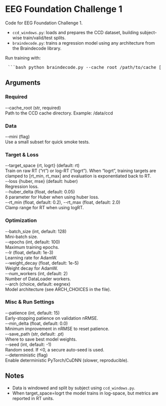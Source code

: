 # EEG Foundation Challenge 1

Code for EEG Foundation Challenge 1.  

- `ccd_windows.py`: loads and prepares the CCD dataset, building subject-wise train/valid/test splits.  
- `braindecode.py`: trains a regression model using any architecture from the Braindecode library.  

Run training with:  

<pre> ```bash python braindecode.py --cache_root /path/to/cache [other arguments...] ``` </pre>

## Arguments

### Required
--cache_root (str, required)  
Path to the CCD cache directory. Example: /data/ccd  

### Data
--mini (flag)  
Use a small subset for quick smoke tests.  

### Target & Loss
--target_space {rt, logrt} (default: rt)  
Train on raw RT (“rt”) or log-RT (“logrt”). When “logrt”, training targets are clamped to [rt_min, rt_max] and evaluation is exponentiated back to RT.  
--loss {huber, mse} (default: huber)  
Regression loss.  
--huber_delta (float, default: 0.05)  
δ parameter for Huber when using huber loss.  
--rt_min (float, default: 0.2), --rt_max (float, default: 2.0)  
Clamp range for RT when using logRT.  

### Optimization
--batch_size (int, default: 128)  
Mini-batch size.  
--epochs (int, default: 100)  
Maximum training epochs.  
--lr (float, default: 1e-3)  
Learning rate for AdamW.  
--weight_decay (float, default: 1e-5)  
Weight decay for AdamW.  
--num_workers (int, default: 2)  
Number of DataLoader workers.  
--arch (choice, default: eegnex)  
Model architecture (see ARCH_CHOICES in the file).  

### Misc & Run Settings
--patience (int, default: 15)  
Early-stopping patience on validation nRMSE.  
--min_delta (float, default: 0.0)  
Minimum improvement in nRMSE to reset patience.  
--save_path (str, default: <arch>.pt)  
Where to save best model weights.  
--seed (int, default: -1)  
Random seed. If <0, a secure auto-seed is used.  
--deterministic (flag)  
Enable deterministic PyTorch/CuDNN (slower, reproducible).  

## Notes
- Data is windowed and split by subject using `ccd_windows.py`.  
- When target_space=logrt the model trains in log-space, but metrics are reported in RT units.  
